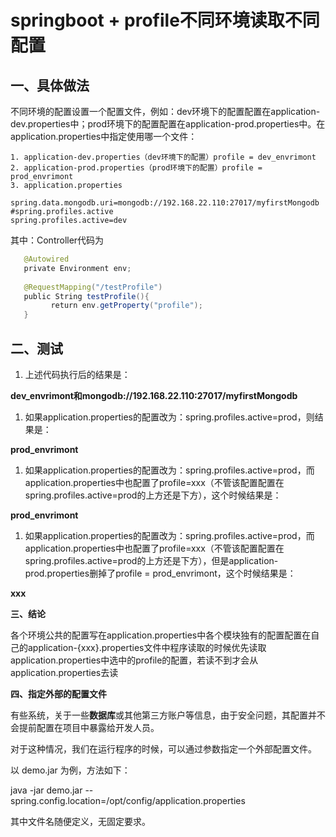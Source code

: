 # springboot + profile不同环境读取不同配置

## **一、具体做法**

 

不同环境的配置设置一个配置文件，例如：dev环境下的配置配置在application-dev.properties中；prod环境下的配置配置在application-prod.properties中。在application.properties中指定使用哪一个文件：

```properties
1. application-dev.properties（dev环境下的配置）profile = dev_envrimont 
2. application-prod.properties（prod环境下的配置）profile = prod_envrimont
3. application.properties
```

```properties
spring.data.mongodb.uri=mongodb://192.168.22.110:27017/myfirstMongodb      #spring.profiles.active      
spring.profiles.active=dev  
```



其中：Controller代码为

```java
   @Autowired  
   private Environment env;  
           
   @RequestMapping("/testProfile")  
   public String testProfile(){  
         return env.getProperty("profile");  
   }  
```

## **二、测试**

1. 上述代码执行后的结果是：

**dev_envrimont和mongodb://192.168.22.110:27017/myfirstMongodb**

 

1. 如果application.properties的配置改为：spring.profiles.active=prod，则结果是：     

**prod_envrimont**

 

1. 如果application.properties的配置改为：spring.profiles.active=prod，而application.properties中也配置了profile=xxx（不管该配置配置在spring.profiles.active=prod的上方还是下方），这个时候结果是：

**prod_envrimont**

 

1. 如果application.properties的配置改为：spring.profiles.active=prod，而application.properties中也配置了profile=xxx（不管该配置配置在spring.profiles.active=prod的上方还是下方），但是application-prod.properties删掉了profile     = prod_envrimont，这个时候结果是：

**xxx**

 

**三、结论**

 

各个环境公共的配置写在application.properties中各个模块独有的配置配置在自己的application-{xxx}.properties文件中程序读取的时候优先读取application.properties中选中的profile的配置，若读不到才会从application.properties去读

 

**四、指定外部的配置文件**

 

有些系统，关于一些**数据库**或其他第三方账户等信息，由于安全问题，其配置并不会提前配置在项目中暴露给开发人员。 

对于这种情况，我们在运行程序的时候，可以通过参数指定一个外部配置文件。 

以 demo.jar 为例，方法如下：

  java -jar demo.jar --spring.config.location=/opt/config/application.properties  

其中文件名随便定义，无固定要求。